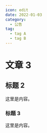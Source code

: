 ```yaml
---
icon: edit
date: 2022-01-03
category:
  - 公告
tag:
  - tag A
  - tag B
---
```


# 文章 3

## 标题 2

这里是内容。

### 标题 3

这里是内容。
